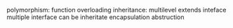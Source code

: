 polymorphism:
function overloading
inheritance:
multilevel extends
inteface multiple interface can be inheritate
encapsulation
abstruction
